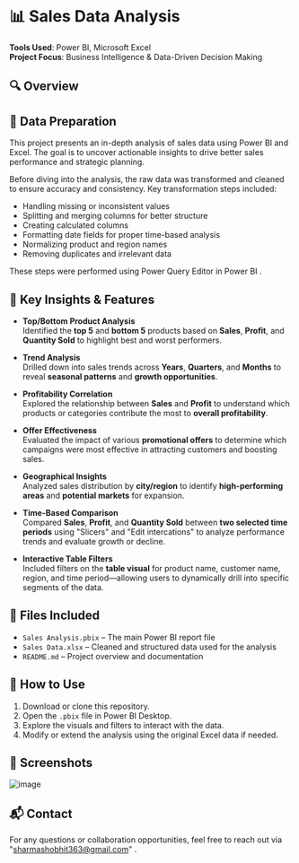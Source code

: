 # 📊 Sales Data Analysis

**Tools Used**: Power BI, Microsoft Excel  
**Project Focus**: Business Intelligence & Data-Driven Decision Making

## 🔍 Overview

## 🧹 Data Preparation
This project presents an in-depth analysis of sales data using Power BI and Excel. The goal is to uncover actionable insights to drive better sales performance and strategic planning.

Before diving into the analysis, the raw data was transformed and cleaned to ensure accuracy and consistency. Key transformation steps included:

- Handling missing or inconsistent values
- Splitting and merging columns for better structure
- Creating calculated columns 
- Formatting date fields for proper time-based analysis
- Normalizing product and region names
- Removing duplicates and irrelevant data

These steps were performed using Power Query Editor in Power BI .

## 📌 Key Insights & Features

- **Top/Bottom Product Analysis**  
  Identified the **top 5** and **bottom 5** products based on **Sales**, **Profit**, and **Quantity Sold** to highlight best and worst performers.

- **Trend Analysis**  
  Drilled down into sales trends across **Years**, **Quarters**, and **Months** to reveal **seasonal patterns** and **growth opportunities**.

- **Profitability Correlation**  
  Explored the relationship between **Sales** and **Profit** to understand which products or categories contribute the most to **overall profitability**.

- **Offer Effectiveness**  
  Evaluated the impact of various **promotional offers** to determine which campaigns were most effective in attracting customers and boosting sales.

- **Geographical Insights**  
  Analyzed sales distribution by **city/region** to identify **high-performing areas** and **potential markets** for expansion.

- **Time-Based Comparison**  
  Compared **Sales**, **Profit**, and **Quantity Sold** between **two selected time periods** using "Slicers" and "Edit intercations" to analyze performance trends and evaluate growth or decline.

- **Interactive Table Filters**  
  Included filters on the **table visual** for product name, customer name, region, and time period—allowing users to dynamically drill into specific segments of the data.


## 📁 Files Included

- `Sales Analysis.pbix` – The main Power BI report file
- `Sales Data.xlsx` – Cleaned and structured data used for the analysis
- `README.md` – Project overview and documentation

## 🧠 How to Use

1. Download or clone this repository.
2. Open the `.pbix` file in Power BI Desktop.
3. Explore the visuals and filters to interact with the data.
4. Modify or extend the analysis using the original Excel data if needed.

## 📸 Screenshots

![image](https://github.com/user-attachments/assets/6d02783c-267b-4581-93f4-0842ca5c9bf7)


## 📬 Contact

For any questions or collaboration opportunities, feel free to reach out via "sharmashobhit363@gmail.com" .



